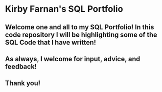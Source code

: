 # Kirby Farnan's SQL Portfolio

## Welcome one and all to my SQL Portfolio!  In this code repository I will be highlighting some of the SQL Code that I have written!
## As always, I welcome for input, advice, and feedback!
## Thank you!
